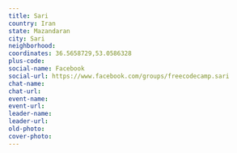 ```yaml
---
title: Sari
country: Iran
state: Mazandaran
city: Sari
neighborhood: 
coordinates: 36.5658729,53.0586328
plus-code:
social-name: Facebook
social-url: https://www.facebook.com/groups/freecodecamp.sari
chat-name:
chat-url:
event-name:
event-url:
leader-name:
leader-url:
old-photo: 
cover-photo:
---
```

